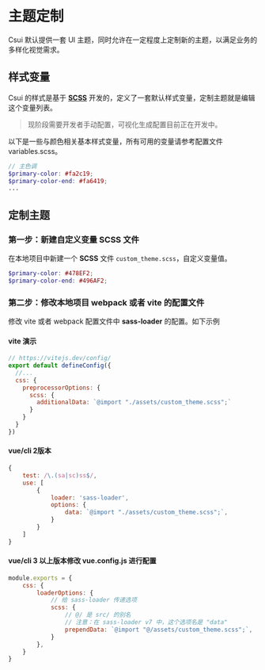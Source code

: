 # 主题定制

Csui 默认提供一套 UI 主题，同时允许在一定程度上定制新的主题，以满足业务的多样化视觉需求。



## 样式变量

Csui 的样式是基于 **[SCSS](https://sass-lang.com/)** 开发的，定义了一套默认样式变量，定制主题就是编辑这个变量列表。

> 现阶段需要开发者手动配置，可视化生成配置目前正在开发中。

以下是一些与颜色相关基本样式变量，所有可用的变量请参考配置文件 variables.scss。

```scss
// 主色调
$primary-color: #fa2c19;
$primary-color-end: #fa6419;
...
```


## 定制主题

### 第一步：新建自定义变量 SCSS 文件

在本地项目中新建一个 **SCSS** 文件 `custom_theme.scss`，自定义变量值。

``` scss
$primary-color: #478EF2;
$primary-color-end: #496AF2;
```

### 第二步：修改本地项目 webpack 或者 vite 的配置文件

修改 vite 或者 webpack 配置文件中 **sass-loader** 的配置。如下示例
#### vite 演示

``` javascript
// https://vitejs.dev/config/
export default defineConfig({
  //...
  css: {
    preprocessorOptions: {
      scss: {
        additionalData: `@import "./assets/custom_theme.scss";`
      }
    }
  }
})
```

#### vue/cli 2版本

``` javascript
{
    test: /\.(sa|sc)ss$/,
    use: [
        {
            loader: 'sass-loader',
            options: {
                data: `@import "./assets/custom_theme.scss";`,
            }
        }
    ]
}
```

#### vue/cli 3 以上版本修改 **vue.config.js** 进行配置

``` javascript
module.exports = {
    css: {
        loaderOptions: {
            // 给 sass-loader 传递选项
            scss: {
                // @/ 是 src/ 的别名
                // 注意：在 sass-loader v7 中，这个选项名是 "data"
                prependData: `@import "@/assets/custom_theme.scss";`,
            }
        },
    }
}
```
